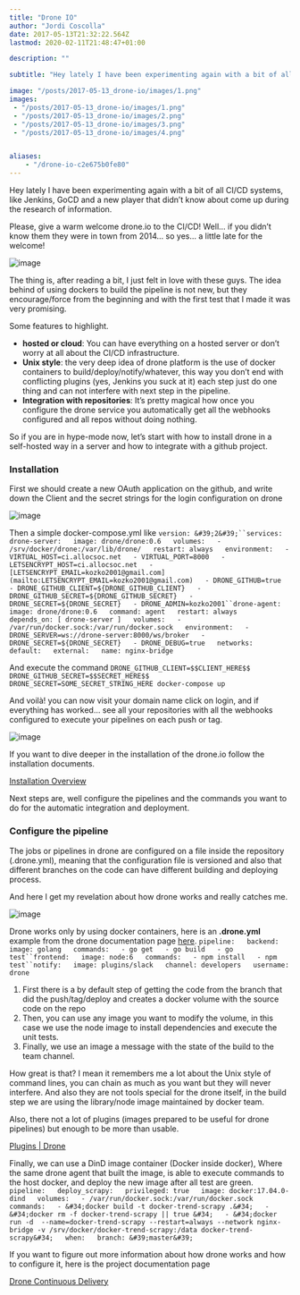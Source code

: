 ```yaml
---
title: "Drone IO"
author: "Jordi Coscolla"
date: 2017-05-13T21:32:22.564Z
lastmod: 2020-02-11T21:48:47+01:00

description: ""

subtitle: "Hey lately I have been experimenting again with a bit of all CI/CD systems, like Jenkins, GoCD and a new player that didn’t know about come…"

image: "/posts/2017-05-13_drone-io/images/1.png" 
images:
 - "/posts/2017-05-13_drone-io/images/1.png" 
 - "/posts/2017-05-13_drone-io/images/2.png" 
 - "/posts/2017-05-13_drone-io/images/3.png" 
 - "/posts/2017-05-13_drone-io/images/4.png" 


aliases:
    - "/drone-io-c2e675b0fe80"
---
```


Hey lately I have been experimenting again with a bit of all CI/CD systems, like Jenkins, GoCD and a new player that didn’t know about come up during the research of information.

Please, give a warm welcome drone.io to the CI/CD! Well… if you didn’t know them they were in town from 2014… so yes… a little late for the welcome!




![image](/posts/2017-05-13_drone-io/images/1.png)



The thing is, after reading a bit, I just felt in love with these guys. The idea behind of using dockers to build the pipeline is not new, but they encourage/force from the beginning and with the first test that I made it was very promising.

Some features to highlight.

*   **hosted or cloud**: You can have everything on a hosted server or don’t worry at all about the CI/CD infrastructure.
*   **Unix style**: the very deep idea of drone platform is the use of docker containers to build/deploy/notify/whatever, this way you don’t end with conflicting plugins (yes, Jenkins you suck at it) each step just do one thing and can not interfere with next step in the pipeline.
*   **Integration with repositories**: It’s pretty magical how once you configure the drone service you automatically get all the webhooks configured and all repos without doing nothing.

So if you are in hype-mode now, let’s start with how to install drone in a self-hosted way in a server and how to integrate with a github project.

### **Installation**

First we should create a new OAuth application on the github, and write down the Client and the secret strings for the login configuration on drone




![image](/posts/2017-05-13_drone-io/images/2.png)



Then a simple docker-compose.yml like
`version: &#39;2&#39;``services:  
  drone-server:  
    image: drone/drone:0.6  
    volumes:  
      - /srv/docker/drone:/var/lib/drone/  
    restart: always  
    environment:  
      - VIRTUAL_HOST=ci.allocsoc.net  
      - VIRTUAL_PORT=8000  
      - LETSENCRYPT_HOST=ci.allocsoc.net  
      - [LETSENCRYPT_EMAIL=kozko2001@gmail.com](mailto:LETSENCRYPT_EMAIL=kozko2001@gmail.com)  
      - DRONE_GITHUB=true  
      - DRONE_GITHUB_CLIENT=${DRONE_GITHUB_CLIENT}  
      - DRONE_GITHUB_SECRET=${DRONE_GITHUB_SECRET}  
      - DRONE_SECRET=${DRONE_SECRET}  
      - DRONE_ADMIN=kozko2001``drone-agent:  
    image: drone/drone:0.6  
    command: agent  
    restart: always  
    depends_on: [ drone-server ]  
    volumes:  
      - /var/run/docker.sock:/var/run/docker.sock  
    environment:  
      - DRONE_SERVER=ws://drone-server:8000/ws/broker  
      - DRONE_SECRET=${DRONE_SECRET}  
      - DRONE_DEBUG=true  
networks:  
  default:  
    external:  
      name: nginx-bridge`

And execute the command
`DRONE_GITHUB_CLIENT=$$CLIENT_HERE$$ DRONE_GITHUB_SECRET=$$SECRET_HERE$$   
DRONE_SECRET=SOME_SECRET_STRING_HERE docker-compose up`

And voilà! you can now visit your domain name click on login, and if everything has worked… see all your repositories with all the webhooks configured to execute your pipelines on each push or tag.




![image](/posts/2017-05-13_drone-io/images/3.png)



If you want to dive deeper in the installation of the drone.io follow the installation documents.

[Installation Overview](http://docs.drone.io/installation/)


Next steps are, well configure the pipelines and the commands you want to do for the automatic integration and deployment.

### Configure the pipeline

The jobs or pipelines in drone are configured on a file inside the repository (.drone.yml), meaning that the configuration file is versioned and also that different branches on the code can have different building and deploying process.

And here I get my revelation about how drone works and really catches me.




![image](/posts/2017-05-13_drone-io/images/4.png)



Drone works only by using docker containers, here is an **.drone.yml** example from the drone documentation page [here](http://docs.drone.io/getting-started/).
`pipeline:  
  backend:  
    image: golang  
    commands:  
      - go get  
      - go build  
      - go test``frontend:  
    image: node:6  
    commands:  
      - npm install  
      - npm test``notify:  
    image: plugins/slack  
    channel: developers  
    username: drone`

1.  First there is a by default step of getting the code from the branch that did the push/tag/deploy and creates a docker volume with the source code on the repo
2.  Then, you can use any image you want to modify the volume, in this case we use the node image to install dependencies and execute the unit tests.
3.  Finally, we use an image a message with the state of the build to the team channel.

How great is that? I mean it remembers me a lot about the Unix style of command lines, you can chain as much as you want but they will never interfere. And also they are not tools special for the drone itself, in the build step we are using the library/node image maintained by docker team.

Also, there not a lot of plugins (images prepared to be useful for drone pipelines) but enough to be more than usable.

[Plugins | Drone](http://plugins.drone.io/)


Finally, we can use a DinD image container (Docker inside docker), Where the same drone agent that built the image, is able to execute commands to the host docker, and deploy the new image after all test are green.
`pipeline:  
  deploy_scrapy:  
    privileged: true  
    image: docker:17.04.0-dind  
    volumes:  
      - /var/run/docker.sock:/var/run/docker.sock  
    commands:  
      - &#34;docker build -t docker-trend-scrapy .&#34;  
      - &#34;docker rm -f docker-trend-scrapy || true &#34;  
      - &#34;docker run -d  --name=docker-trend-scrapy --restart=always --network nginx-bridge -v /srv/docker/docker-trend-scrapy:/data docker-trend-scrapy&#34;  
    when:  
      branch: &#39;master&#39;`

If you want to figure out more information about how drone works and how to configure it, here is the project documentation page

[Drone Continuous Delivery](http://docs.drone.io/)
